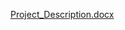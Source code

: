 
[Project_Description.docx](https://github.com/LyubomirAvramov/Senior-Project/files/10344569/Project_Description.docx)
